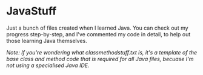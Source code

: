 # JavaStuff
Just a bunch of files created when I learned Java. You can check out my progress step-by-step, and I've commented my code in detail,
to help out those learning Java themselves.

*Note: If you're wondering what classmethodstuff.txt is, it's a template of the base class and method code that is required for all Java
files, becuase I'm not using a specialised Java IDE.*
